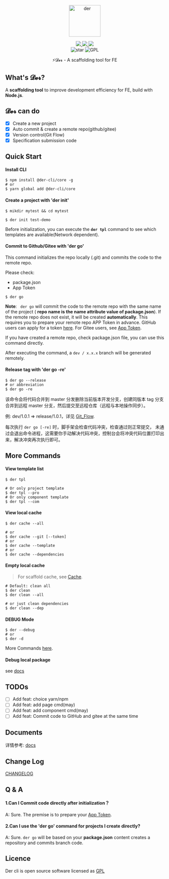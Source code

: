 <p align="center">
	<img width='100px' src='https://cdn.jsdelivr.net/gh/yesmore/img/img/logo-der.png' alt='der'/>
</p>
<p align="center">
    <a href="https://www.npmjs.org/package/@der-cli/core" target='_blank'>
    	<img src="https://img.shields.io/npm/v/@der-cli/core?style=flat-square">
    </a>
    <a href="https://npmcharts.com/compare/@der-cli/core?minimal=true" target='_blank'>
    	<img src="https://img.shields.io/npm/dt/@der-cli/core?style=flat-square">
    </a>
    <a href="https://www.lernajs.cn/" target='_blank'>
    	<img src="https://img.shields.io/badge/maintained%20with-lerna-cc00ff.svg?style=flat-square">
    </a>
    <br>
    <img src="https://img.shields.io/github/stars/der-cli/der-cli.svg?logo=github&style=flat-square" alt="star"/>
	<img src="https://img.shields.io/github/license/der-cli/der-cli?style=flat-square" alt="GPL"/>
</p>
<p align="center">⚡𝓓𝓮𝓻 - A scaffolding tool for FE</p>



## What's 𝓓𝓮𝓻?

A **scaffolding tool** to improve development efficiency for FE, build with **Node.js**.

## 𝓓𝓮𝓻 can do

- [x] Create a new project
- [x] Auto commit & create a remote repo(github/gitee)
- [x] Version control(Git Flow)
- [x] Specification submission code

## Quick Start

#### Install CLI

```shell
$ npm install @der-cli/core -g
# or
$ yarn global add @der-cli/core
```

#### Create a project with 'der init'

```shell
$ mikdir mytest && cd mytest

$ der init test-demo
```

Before initialization, you can execute the **`der tpl`** command to see which templates are available(Network dependent).

#### Commit to Github/Gitee with 'der go'

This command initializes the repo locally (.git) and commits the code to the remote repo.

Please check:

- package.json
- App Token

```shell
$ der go
```

**Note**: ` der go` will commit the code to the remote repo with the same name of the project ( **repo name is the name attribute value of package.json**). If the remote repo does not exist, it will be created **automatically**. This requires you to prepare your remote repo APP Token in advance. GitHub users can apply for a token [here](https://github.com/settings/tokens). For Gitee users, see [App Token](https://github.com/der-cli/cli/blob/master/docs/Documents.md#App-Token).

If you have created a remote repo, check package.json file, you can use this command directly.

After executing the command, a `dev / x.x.x` branch will be generated remotely.

#### Release tag with 'der go -re'

```shell
$ der go --release
# or abbreviation
$ der go -re
```

该命令会将代码合并到 master 分发删除当前版本开发分支，创建同版本 tag 分支合并到远程 master 分支，然后提交至远程仓库（远程与本地操作同步）。

例: dev/1.0.1 => release/1.0.1，详见 [Git_Flow](https://github.com/der-cli/cli/blob/master/docs/Documents.md#Git-Flow-自动化).

每次执行 `der go [-re]` 时，脚手架会检查代码冲突，检查通过则正常提交， 未通过会退出命令进程，这需要你手动解决代码冲突，控制台会将冲突代码位置打印出来，解决冲突再次执行即可。

## More Commands

#### View template list

```shell
$ der tpl

# Or only project template
$ der tpl --pro
# Or only component template
$ der tpl --com
```

#### View local cache

```shell
$ der cache --all

# or
$ der cache --git [--token]
# or
$ der cache --template
# or
$ der cache --dependencies
```

#### Empty local cache

> For scaffold cache, see [Cache](https://github.com/der-cli/cli/blob/master/docs/Documents.md#Cache-缓存).

```shell
# Default: clean all
$ der clean
$ der clean --all

# or just clean dependencies
$ der clean --dep
```

#### DEBUG Mode

```shell
$ der --debug
# or
$ der -d
```

More Commands [here](https://github.com/der-cli/cli/blob/master/docs/Documents.md).

#### Debug local package

see [docs](./docs/Documents.md)

## TODOs

- [ ] Add feat: choice yarn/npm
- [ ] Add feat: add page cmd(may)
- [ ] Add feat: add component cmd(may)
- [ ] Add feat: Commit code to GitHub and gitee at the same time

## Documents

详情参考: [docs](https://github.com/der-cli/cli/blob/master/docs/Documents.md)

## Change Log

[CHANGELOG](./CHANGELOG.md)

## Q & A

#### 1.Can I Commit code directly after initialization？

A: Sure. The premise is to prepare your [App Token](https://github.com/der-cli/cli/blob/master/docs/Documents.md#App-Token).

#### 2.Can I use the 'der go' command for projects I create directly?

A: Sure. `der go` will be based on your **package.json** content creates a repository and commits branch code.

## Licence

Der cli is open source software licensed as [GPL](LICENSE)
